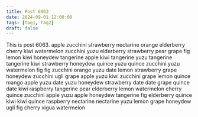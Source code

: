 ```yaml
---
title: Post 6063
date: 2024-09-01 12:00:00
tags: [tag1, tag2]
draft: false
---
```

This is post 6063.
apple
zucchini
strawberry
nectarine
orange
elderberry
cherry
kiwi
watermelon
zucchini
yuzu
elderberry
strawberry
pear
grape
fig
lemon
kiwi
honeydew
tangerine
apple
kiwi
tangerine
yuzu
tangerine
tangerine
kiwi
strawberry
honeydew
quince
yuzu
quince
zucchini
yuzu
watermelon
fig
fig
zucchini
orange
yuzu
date
lemon
strawberry
grape
honeydew
zucchini
ugli
grape
apple
yuzu
kiwi
zucchini
grape
lemon
quince
mango
apple
yuzu
date
yuzu
honeydew
strawberry
date
date
grape
quince
date
kiwi
raspberry
tangerine
pear
elderberry
lemon
watermelon
cherry
quince
zucchini
apple
yuzu
apple
honeydew
tangerine
fig
elderberry
quince
kiwi
kiwi
quince
raspberry
nectarine
nectarine
yuzu
lemon
grape
honeydew
ugli
fig
cherry
xigua
watermelon
